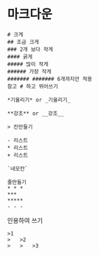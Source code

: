 # 마크다운
```
# 크게
## 조금 크게
### 2개 보다 작게
#### 굵게
##### 많이 작게 
###### 가장 작게
####### ####### 6개까지만 적용
참고 # 하고 뛰어쓰기
```
```
*기울리기* or _기울리기_
```
```
**강조** or __강조__
```
```
> 칸만들기
```
```
- 리스트
* 리스트
+ 리스트
```
```
`네모칸`
```
```
줄만들기
* * *
***
*****
- - -
```
 인용하여 쓰기
```
>1
>	>2
>	>	>3
```
